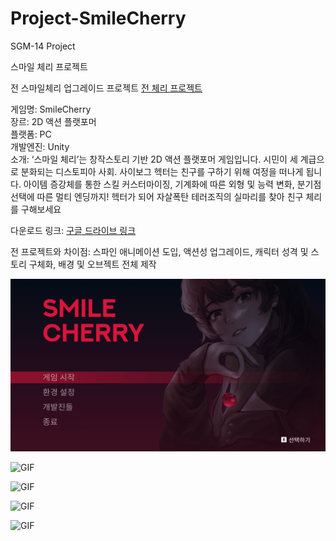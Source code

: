 # Project-SmileCherry
SGM-14 Project

스마일 체리 프로젝트   

전 스마일체리 업그레이드 프로젝트 [전 체리 프로젝트](https://fkdl0048.github.io/game/game_4/)  

게임명: SmileCherry  
장르: 2D 액션 플랫포머  
플랫폼: PC  
개발엔진: Unity  
소개: ‘스마일 체리’는 창작스토리 기반 2D 액션 플랫포머 게임입니다. 시민이 세 계급으로 분화되는 디스토피아 사회. 사이보그 헥터는 친구를 구하기 위해 여정을 떠나게 됩니다. 아이템 증강체를 통한 스킬 커스터마이징, 기계화에 따른 외형 및 능력 변화, 분기점 선택에 따른 멀티 엔딩까지! 헥터가 되어 자살폭탄 테러조직의 실마리를 찾아 친구 체리를 구해보세요  

다운로드 링크: [구글 드라이브 링크](https://drive.google.com/file/d/1yDAnVgm8ulHSOpxwL1kC5CWFuD1EQWMG/view?usp=share_link)  

전 프로젝트와 차이점: 스파인 애니메이션 도입, 액션성 업그레이드, 캐릭터 성격 및 스토리 구체화, 배경 및 오브젝트 전체 제작  

![GIF](IMG/TitleGif.gif)  

![GIF](IMG/Fight.gif)   

![GIF](IMG/Trap.gif)  

![GIF](IMG/Monster.gif)  

![GIF](IMG/Boss.gif)    